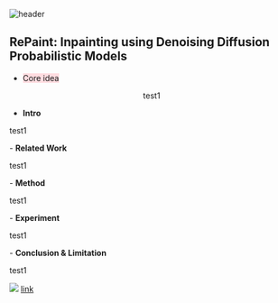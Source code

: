 ![header](https://capsule-render.vercel.app/api?type=waving&color=auto&height=80&section=header&text=Welcome%20Paper%20Review&fontSize=50)


## RePaint: Inpainting using Denoising Diffusion Probabilistic Models

- <span style="background-color:#ffdce0">Core idea</span>
<div align=center>
test1</br>
</div>

- <strong>Intro</strong>
<p>
test1</br>
</p>
- <strong>Related Work</strong>
<p>
test1</br>
</p>
- <strong>Method</strong>
<p>
test1</br>
</p>
- <strong>Experiment</strong>
<p>
test1</br>
</p>
- <strong>Conclusion & Limitation</strong>
<p>
test1</br>
</p>


![](img_path)
<a href="">link</a>

